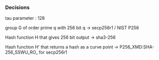### Decisions 
tau parameter : 128

group G of order prime q with 256 bit q -> secp256r1 / NIST P256

Hash function H that gives 256 bit output -> sha3-256

Hash function H' that returns a hash as a curve point -> P256_XMD:SHA-256_SSWU_RO_ for secp256r1

